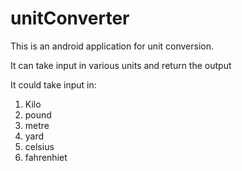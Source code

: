 # unitConverter
This is an android application for unit conversion.

It can take input in various units and return the output

It could take input in:
1) Kilo
2) pound
3) metre
4) yard
5) celsius
6) fahrenhiet
